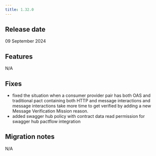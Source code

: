 ```yaml
---
title: 1.32.0
---
```


## Release date

09 September 2024

## Features

N/A

## Fixes

* fixed the situation when a consumer provider pair has both OAS and traditional pact containing both HTTP and message interactions and message interactions take more time to get verified by adding a new Message Verification Mission reason.
* added swagger hub policy with contract data read permission for swagger hub pactflow integration

## Migration notes

N/A


